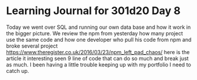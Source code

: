 # Learning Journal for 301d20 Day 8
Today we went over SQL and running our own data base and how it work in the bigger picture. We review the npm from yesterday how many project use the same code and how one developer who pull his code from npm and broke several project https://www.theregister.co.uk/2016/03/23/npm_left_pad_chaos/ here is the article it interesting seen 9 line of code that can do so much and break just as much. I been having a little trouble keeping up with my portfolio I need to catch up.  
